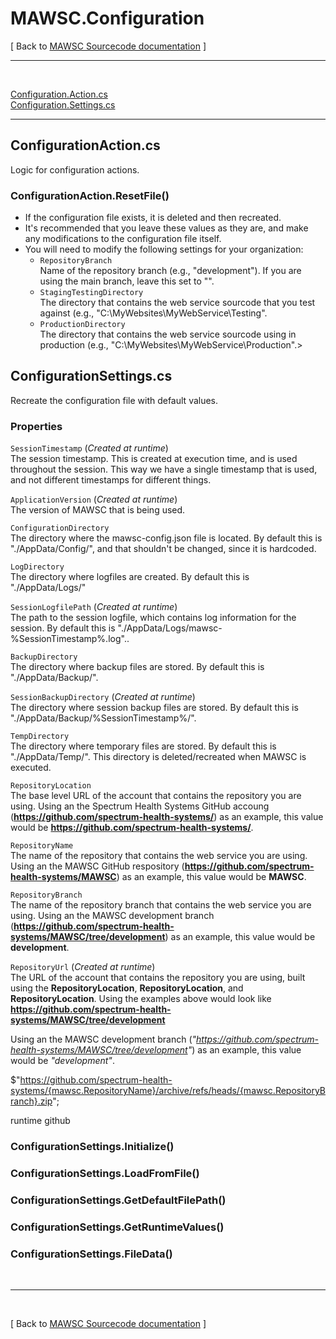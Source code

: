 ﻿# MAWSC.Configuration
[ Back to [MAWSC Sourcecode documentation](Sourcecode.md) ]
***
<br>

[Configuration.Action.cs](#configurationaction)<br>
[Configuration.Settings.cs](#configurationsettings)

***

## **ConfigurationAction.cs**
Logic for configuration actions.

### ConfigurationAction.ResetFile()
* If the configuration file exists, it is deleted and then recreated.
* It's recommended that you leave these values as they are, and make any modifications to the configuration file itself.
* You will need to modify the following settings for your organization:
    - `RepositoryBranch`<br>
       Name of the repository branch (e.g., "development"). If you are using the main branch, leave this set to "".
    - `StagingTestingDirectory`<br>
       The directory that contains the web service sourcode that you test against (e.g., "C:\MyWebsites\MyWebService\Testing\".
    - `ProductionDirectory`<br>
       The directory that contains the web service sourcode using in production (e.g., "C:\MyWebsites\MyWebService\Production\".>

## **ConfigurationSettings.cs**
Recreate the configuration file with default values.

### Properties

`SessionTimestamp` (*Created at runtime*)<br>
The session timestamp. This is created at execution time, and is used throughout the session. This way we have a single timestamp that is used, and not different timestamps for different things.

`ApplicationVersion` (*Created at runtime*)<br>
The version of MAWSC that is being used.

`ConfigurationDirectory`<br>
The directory where the mawsc-config.json file is located. By default this is "./AppData/Config/", and that shouldn't be changed, since it is hardcoded.

`LogDirectory`<br>
The directory where logfiles are created. By default this is "./AppData/Logs/"

`SessionLogfilePath` (*Created at runtime*)<br>
The path to the session logfile, which contains log information for the session. By default this is "./AppData/Logs/mawsc-%SessionTimestamp%.log"..

`BackupDirectory`<br>
The directory where backup files are stored. By default this is "./AppData/Backup/".

`SessionBackupDirectory` (*Created at runtime*)<br>
The directory where session backup files are stored. By default this is "./AppData/Backup/%SessionTimestamp%/".

`TempDirectory`<br>
The directory where temporary files are stored. By default this is "./AppData/Temp/". This directory is deleted/recreated when MAWSC is executed.

`RepositoryLocation`<br>
The base level URL of the account that contains the repository you are using. Using an the Spectrum Health Systems GitHub accoung (**https://github.com/spectrum-health-systems/**) as an example, this value would be **https://github.com/spectrum-health-systems/**.

`RepositoryName`<br>
The name of the repository that contains the web service you are using. Using an the MAWSC GitHub respository (**https://github.com/spectrum-health-systems/MAWSC**) as an example, this value would be **MAWSC**.

`RepositoryBranch`<br>
The name of the repository branch that contains the web service you are using. Using an the MAWSC development branch (**https://github.com/spectrum-health-systems/MAWSC/tree/development**) as an example, this value would be **development**.

`RepositoryUrl` (*Created at runtime*)<br>
The URL of the account that contains the repository you are using, built using the **RepositoryLocation**, **RepositoryLocation**, and **RepositoryLocation**. Using the examples above would look like **https://github.com/spectrum-health-systems/MAWSC/tree/development**


Using an the MAWSC development branch (*"https://github.com/spectrum-health-systems/MAWSC/tree/development"*) as an example, this value would be *"development"*.



$"https://github.com/spectrum-health-systems/{mawsc.RepositoryName}/archive/refs/heads/{mawsc.RepositoryBranch}.zip";



runtime
github



### ConfigurationSettings.Initialize()



### ConfigurationSettings.LoadFromFile()

### ConfigurationSettings.GetDefaultFilePath()

### ConfigurationSettings.GetRuntimeValues()

### ConfigurationSettings.FileData()

<br>

***
<br>

[ Back to [MAWSC Sourcecode documentation](Sourcecode.md) ]